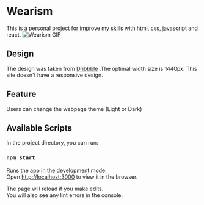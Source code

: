 # Wearism
This is a personal project for improve my skills with html, css, javascript and react.
![Wearism GIF](https://raw.githubusercontent.com/dsforeroa/wearism/master/src/assets/wearism.gif)
## Design
The design was taken from [Dribbble](
 https://dribbble.com/shots/6714974-Shop-Women-s-Clothing-Web-Page?utm_source=Clipboard_Shot&utm_campaign=cuberto&utm_content=Shop%20Women's%20Clothing%20Web%20Page&utm_medium=Social_Share)
.The optimal width size is 1440px. This site doesn't have a responsive design.


## Feature
Users can change the webpage theme (Light or Dark)

## Available Scripts

In the project directory, you can run:

### `npm start`

Runs the app in the development mode.<br />
Open [http://localhost:3000](http://localhost:3000) to view it in the browser.

The page will reload if you make edits.<br />
You will also see any lint errors in the console.




